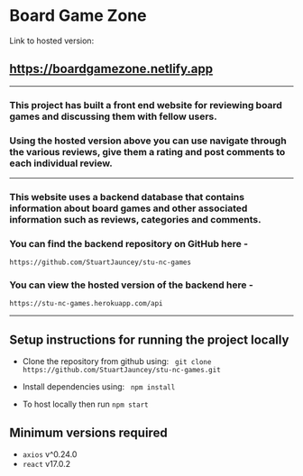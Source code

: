 # Board Game Zone

Link to hosted version: 
## https://boardgamezone.netlify.app

---

### This project has built a front end website for reviewing board games and discussing them with fellow users.
### Using the hosted version above you can use navigate through the various reviews, give them a rating and post comments to each individual review.

---

### This website uses a backend database that contains information about board games and other associated information such as reviews, categories and comments.


### You can find the backend repository on GitHub here -
```https://github.com/StuartJauncey/stu-nc-games```

### You can view the hosted version of the backend here -
```https://stu-nc-games.herokuapp.com/api```

---

## Setup instructions for running the project locally

- Clone the repository from github using:
``` git clone https://github.com/StuartJauncey/stu-nc-games.git```

- Install dependencies using: ``` npm install```

- To host locally then run ``npm start``

## Minimum versions required

- ```axios``` v^0.24.0
- ```react``` v17.0.2